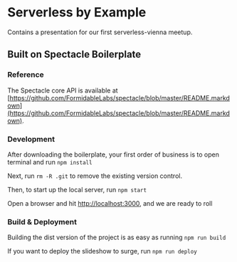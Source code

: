 # Serverless by Example

Contains a presentation for our first serverless-vienna meetup.


## Built on Spectacle Boilerplate

### Reference

The Spectacle core API is available at [https://github.com/FormidableLabs/spectacle/blob/master/README.markdown](https://github.com/FormidableLabs/spectacle/blob/master/README.markdown).

### Development

After downloading the boilerplate, your first order of business is to open terminal and run `npm install`

Next, run `rm -R .git` to remove the existing version control.

Then, to start up the local server, run `npm start`

Open a browser and hit [http://localhost:3000](http://localhost:3000), and we are ready to roll

### Build & Deployment

Building the dist version of the project is as easy as running `npm run build`

If you want to deploy the slideshow to surge, run `npm run deploy`
